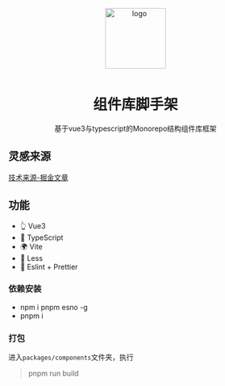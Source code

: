 <p align="center">
    <img alt="logo" src="https://api.adicw.cn/static/logo/comic-pc.png" width="120" height="120" style="margin-bottom: 10px;">
</p>


<h1 align="center">组件库脚手架</h1>

<p align="center">基于vue3与typescript的Monorepo结构组件库框架</p>

## 灵感来源

[技术来源-掘金文章](https://juejin.cn/post/7117886038126624805)



## 功能

- 👆 Vue3 
- 💪 TypeScript
- 🌍 Vite
- 🍭 Less
- 📖 Eslint + Prettier



### 依赖安装

- npm i pnpm esno  -g
- pnpm i



### 打包

进入`packages/components`文件夹，执行

> pnpm run build